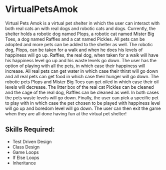 # VirtualPetsAmok
Virtual Pets Amok is a virtual pet shelter in which the user can interact with both real cats an with real dogs and robotic cats
 and dogs. Currently, the shelter holds a robotic dog named Plops, a robotic cat named Mister Big Toes, a dog named
 Raffles and a cat named Pickles. All pets can be adopted and more pets can be added to the shelter as well. The robotic dog,
 Plops, can be taken for a walk and when he does his levels of happiness will go up. Raffles, the real dog, when taken for a
 walk will have his happiness level go up and his waste levels go down. The user has the option of playing with all the pets, in
 which case their happiness will increase.  All real pets can get water in which case their thirst will go down and all real pets
 can get food in which case their hunger will go down. The robotic pets Plops and Mister Big Toes can get oiled in which case
 their oil levels will decrease. The litter box of the real cat Pickles can be cleaned and the cage of the real dog, Raffles can
 be cleaned as well. In both cases the pets waste levels will go down. Finally, the user can pick a specific pet to play with in
 which case the pet chosen to be played with happiness level will go up and boredom level will go down. The user can then exit the 
 game when they are all done having fun at the virtual pet shelter!
 
 ## Skills Required:
* Test Driven Design
* Class Design
* Game Loops
* If Else Loops
* Inheritance

 
